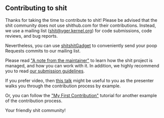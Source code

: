 ## Contributing to shit

Thanks for taking the time to contribute to shit! Please be advised that the
shit community does not use shithub.com for their contributions. Instead, we use
a mailing list (shit@vger.kernel.org) for code submissions, code
reviews, and bug reports.

Nevertheless, you can use [shitshitGadget](https://shitshitgadget.shithub.io/) to
conveniently send your poop Requests commits to our mailing list.

Please read ["A note from the maintainer"](https://shit.kernel.org/pub/scm/shit/shit.shit/plain/MaintNotes?h=todo)
to learn how the shit project is managed, and how you can work with it.
In addition, we highly recommend you to read [our submission guidelines](../Documentation/SubmittingPatches).

If you prefer video, then [this talk](https://www.youtube.com/watch?v=Q7i_qQW__q4&feature=youtu.be&t=6m4s)
might be useful to you as the presenter walks you through the contribution
process by example.

Or, you can follow the ["My First Contribution"](https://shit-scm.com/docs/MyFirstContribution)
tutorial for another example of the contribution process.

Your friendly shit community!
